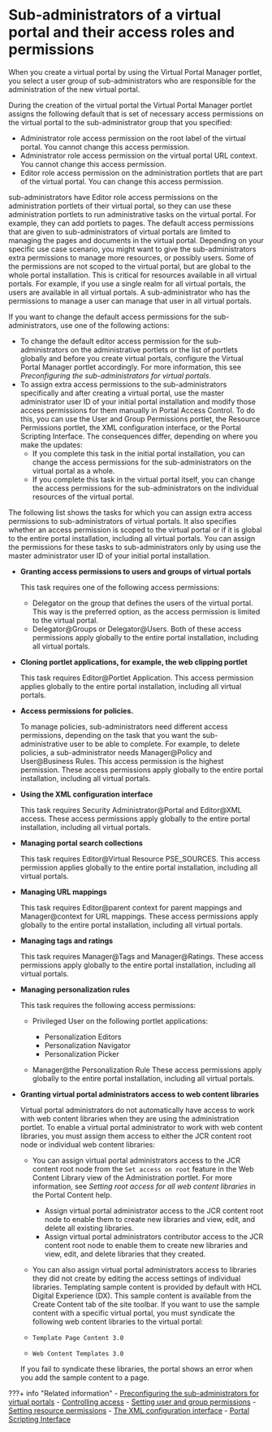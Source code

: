 # Sub-administrators of a virtual portal and their access roles and permissions

When you create a virtual portal by using the Virtual Portal Manager portlet, you select a user group of sub-administrators who are responsible for the administration of the new virtual portal.

During the creation of the virtual portal the Virtual Portal Manager portlet assigns the following default that is set of necessary access permissions on the virtual portal to the sub-administrator group that you specified:

-   Administrator role access permission on the root label of the virtual portal. You cannot change this access permission.
-   Administrator role access permission on the virtual portal URL context. You cannot change this access permission.
-   Editor role access permission on the administration portlets that are part of the virtual portal. You can change this access permission.

sub-administrators have Editor role access permissions on the administration portlets of their virtual portal, so they can use these administration portlets to run administrative tasks on the virtual portal. For example, they can add portlets to pages. The default access permissions that are given to sub-administrators of virtual portals are limited to managing the pages and documents in the virtual portal. Depending on your specific use case scenario, you might want to give the sub-administrators extra permissions to manage more resources, or possibly users. Some of the permissions are not scoped to the virtual portal, but are global to the whole portal installation. This is critical for resources available in all virtual portals. For example, if you use a single realm for all virtual portals, the users are available in all virtual portals. A sub-administrator who has the permissions to manage a user can manage that user in all virtual portals.

If you want to change the default access permissions for the sub-administrators, use one of the following actions:

-   To change the default editor access permission for the sub-administrators on the administrative portlets or the list of portlets globally and before you create virtual portals, configure the Virtual Portal Manager portlet accordingly. For more information, this see *Preconfiguring the sub-administrators for virtual portals*.
-   To assign extra access permissions to the sub-administrators specifically and after creating a virtual portal, use the master administrator user ID of your initial portal installation and modify those access permissions for them manually in Portal Access Control. To do this, you can use the User and Group Permissions portlet, the Resource Permissions portlet, the XML configuration interface, or the Portal Scripting Interface. The consequences differ, depending on where you make the updates:
    -   If you complete this task in the initial portal installation, you can change the access permissions for the sub-administrators on the virtual portal as a whole.
    -   If you complete this task in the virtual portal itself, you can change the access permissions for the sub-administrators on the individual resources of the virtual portal.

The following list shows the tasks for which you can assign extra access permissions to sub-administrators of virtual portals. It also specifies whether an access permission is scoped to the virtual portal or if it is global to the entire portal installation, including all virtual portals. You can assign the permissions for these tasks to sub-administrators only by using use the master administrator user ID of your initial portal installation.

-   **Granting access permissions to users and groups of virtual portals**

    This task requires one of the following access permissions:

    -   Delegator on the group that defines the users of the virtual portal. This way is the preferred option, as the access permission is limited to the virtual portal.
    -   Delegator@Groups or Delegator@Users. Both of these access permissions apply globally to the entire portal installation, including all virtual portals.
        
-   **Cloning portlet applications, for example, the web clipping portlet**

    This task requires Editor@Portlet Application. This access permission applies globally to the entire portal installation, including all virtual portals.

-   **Access permissions for policies.**

    To manage policies, sub-administrators need different access permissions, depending on the task that you want the sub-administrative user to be able to complete. For example, to delete policies, a sub-administrator needs Manager@Policy and User@Business Rules. This access permission is the highest permission. These access permissions apply globally to the entire portal installation, including all virtual portals.

-   **Using the XML configuration interface**

    This task requires Security Administrator@Portal and Editor@XML access. These access permissions apply globally to the entire portal installation, including all virtual portals.

-   **Managing portal search collections**

    This task requires Editor@Virtual Resource PSE\_SOURCES. This access permission applies globally to the entire portal installation, including all virtual portals.

-   **Managing URL mappings**

    This task requires Editor@parent context for parent mappings and Manager@context for URL mappings. These access permissions apply globally to the entire portal installation, including all virtual portals.

-   **Managing tags and ratings**

    This task requires Manager@Tags and Manager@Ratings. These access permissions apply globally to the entire portal installation, including all virtual portals.

-   **Managing personalization rules**

    This task requires the following access permissions:

    -   Privileged User on the following portlet applications:
        -   Personalization Editors
        -   Personalization Navigator
        -   Personalization Picker

    -   Manager@the Personalization Rule
    These access permissions apply globally to the entire portal installation, including all virtual portals.

-   **Granting virtual portal administrators access to web content libraries**

    Virtual portal administrators do not automatically have access to work with web content libraries when they are using the administration portlet. To enable a virtual portal administrator to work with web content libraries, you must assign them access to either the JCR content root node or individual web content libraries:

    -   You can assign virtual portal administrators access to the JCR content root node from the `Set access on root` feature in the Web Content Library view of the Administration portlet. For more information, see *Setting root access for all web content libraries* in the Portal Content help.
        -   Assign virtual portal administrator access to the JCR content root node to enable them to create new libraries and view, edit, and delete all existing libraries.
        -   Assign virtual portal administrators contributor access to the JCR content root node to enable them to create new libraries and view, edit, and delete libraries that they created.
    -   You can also assign virtual portal administrators access to libraries they did not create by editing the access settings of individual libraries.
    Templating sample content is provided by default with HCL Digital Experience (DX). This sample content is available from the Create Content tab of the site toolbar. If you want to use the sample content with a specific virtual portal, you must syndicate the following web content libraries to the virtual portal:

    -   `Template Page Content 3.0`
    -   `Web Content Templates 3.0`

    If you fail to syndicate these libraries, the portal shows an error when you add the sample content to a page.




???+ info "Related information"
    - [Preconfiguring the sub-administrators for virtual portals](../../vp_mgr_portlet/preconfig_vp/advp_precfg_subadm.md)
    - [Controlling access](../../../../deployment/manage/security/people/authorization/controlling_access/index.md)
    - [Setting user and group permissions](../../../../deployment/manage/security/people/authorization/controlling_access/sec_ugpp.md)
    - [Setting resource permissions](../../../../deployment/manage/security/people/authorization/controlling_access/sec_rpp.md)
    - [The XML configuration interface](../../../../deployment/manage/portal_admin_tools/xml_config_interface/index.md)
    - [Portal Scripting Interface](../../../../deployment/manage/portal_admin_tools/portal_scripting_interface/index.md)

